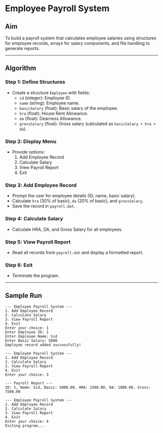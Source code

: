 # Employee Payroll System

## Aim
To build a payroll system that calculates employee salaries using structures for employee records, arrays for salary components, and file handling to generate reports.

---

## Algorithm

### Step 1: Define Structures
- Create a structure `Employee` with fields:
  - `id` (integer): Employee ID.
  - `name` (string): Employee name.
  - `basicSalary` (float): Basic salary of the employee.
  - `hra` (float): House Rent Allowance.
  - `da` (float): Dearness Allowance.
  - `grossSalary` (float): Gross salary (calculated as `basicSalary + hra + da`).

### Step 2: Display Menu
- Provide options:
  1. Add Employee Record
  2. Calculate Salary
  3. View Payroll Report
  4. Exit

### Step 3: Add Employee Record
- Prompt the user for employee details (ID, name, basic salary).
- Calculate `hra` (30% of basic), `da` (20% of basic), and `grossSalary`.
- Save the record in `payroll.dat`.

### Step 4: Calculate Salary
- Calculate HRA, DA, and Gross Salary for all employees.

### Step 5: View Payroll Report
- Read all records from `payroll.dat` and display a formatted report.

### Step 6: Exit
- Terminate the program.

---

## Sample Run
```
--- Employee Payroll System ---
1. Add Employee Record
2. Calculate Salary
3. View Payroll Report
4. Exit
Enter your choice: 1
Enter Employee ID: 1
Enter Employee Name: Sid
Enter Basic Salary: 5000 
Employee record added successfully!

--- Employee Payroll System ---
1. Add Employee Record
2. Calculate Salary
3. View Payroll Report
4. Exit
Enter your choice: 3

--- Payroll Report ---
ID: 1, Name: Sid, Basic: 5000.00, HRA: 1500.00, DA: 1000.00, Gross: 7500.00

--- Employee Payroll System ---
1. Add Employee Record
2. Calculate Salary
3. View Payroll Report
4. Exit
Enter your choice: 4
Exiting program...
```
